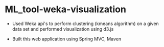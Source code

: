 # ML_tool-weka-visualization

* Used Weka api's to perform clustering (kmeans algorithm) on a given data set
and performed visualization using d3.js

* Built this web application using Spring MVC, Maven

